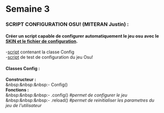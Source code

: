 # Semaine 3  


### SCRIPT CONFIGURATION OSU! (MITERAN Justin) :  
#### Créer un script capable de configurer automatiquement le jeu osu avec le [SKIN et le fichier de configuration](../../Osu!Learn/Assets/config).  
  -[script](../../Osu!Learn/Code/utilitaire/configOsu.py) contenant la classe Config  
  -[script](../../Osu!Learn/Code/utilitaire/testConfig.py) de test de configuration du jeu Osu!  

#### Classes Config :  
**Constructeur :**  
      &nbsp:&nbsp:&nbsp:- Config()  
**Fonctions :**  
      &nbsp:&nbsp:&nbsp:- .config() *#permet de configurer le jeu*  
      &nbsp:&nbsp:&nbsp:- .reload() *#permet de reinitialiser les parametres du jeu de l'utilisateur*  
      
